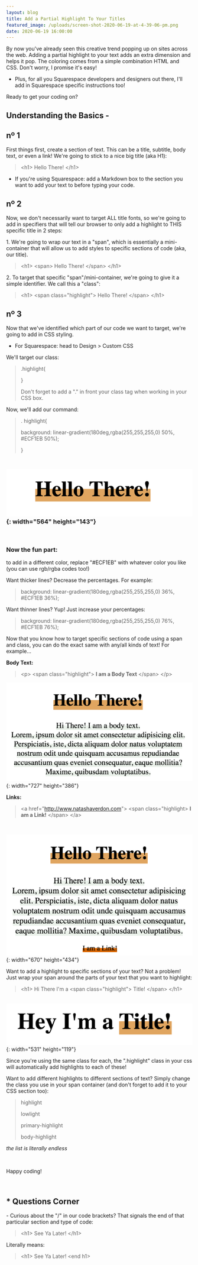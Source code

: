 ```yaml
---
layout: blog
title: Add a Partial Highlight To Your Titles
featured_image: /uploads/screen-shot-2020-06-19-at-4-39-06-pm.png
date: 2020-06-19 16:00:00
---
```


By now you've already seen this creative trend popping up on sites across the web. Adding a partial highlight to your text adds an extra dimension and helps it pop. The coloring comes from a simple combination HTML and CSS. Don't worry, I promise it's easy\!&nbsp;

* Plus, for all you Squarespace developers and designers out there, I'll add in Squarespace specific instructions too\!

Ready to get your coding on?

## Understanding the Basics -

## n&ordm; 1

First things first, create a section of text. This can be a title, subtitle, body text, or even a link\! We're going to stick to a nice big title (aka H1):&nbsp;

> &lt;h1&gt; Hello There\! &lt;/h1&gt;

* If you're using Squarespace: add a Markdown box to the section you want to add your text to before typing your code.&nbsp;

## n&ordm; 2

Now, we don't necessarily want to target ALL title fonts, so we're going to add in specifiers that will tell our browser to only add a highlight to THIS specific title in 2 steps:

1\. We're going to wrap our text in a "span", which is essentially a mini-container that will allow us to add styles to specific sections of code (aka, our title).&nbsp;

> &lt;h1&gt; &lt;span&gt; Hello There\! &lt;/span&gt; &lt;/h1&gt;

2\. To target that specific "span"/mini-container, we're going to give it a simple identifier. We call this a "class":&nbsp;

> &lt;h1&gt; &lt;span class="highlight"&gt; Hello There\! &lt;/span&gt; &lt;/h1&gt;

## n&ordm; 3

Now that we've identified which part of our code we want to target, we're going to add in CSS styling.&nbsp;

* For Squarespace: head to Design &gt; Custom CSS

We'll target our class:&nbsp;

> .highlight\{
>
>
> \}
>
>
> Don't forget to add a "." in front your class tag when working in your CSS box.

Now, we'll add our command:&nbsp;

> . highlight\{
>
>
> background: linear-gradient(180deg,rgba(255,255,255,0) 50%, \#ECF1EB 50%);
>
>
> \}

### &nbsp; &nbsp; &nbsp; &nbsp; &nbsp; &nbsp;&nbsp;![](/uploads/screen-shot-2020-06-19-at-5-24-57-pm.png){: width="564" height="143"}

&nbsp;

### **Now the fun part:&nbsp;**

to add in a different color, replace "\#ECF1EB" with whatever color you like (you can use rgb/rgba codes too\!)

Want thicker lines? Decrease the percentages. For example:&nbsp;

> background: linear-gradient(180deg,rgba(255,255,255,0) 36%, \#ECF1EB 36%);

Want thinner lines? Yup\! Just increase your percentages:&nbsp;

> background: linear-gradient(180deg,rgba(255,255,255,0) 76%, \#ECF1EB 76%);

Now that you know how to target specific sections of code using a span and class, you can do the exact same with any/all kinds of text\! For example…

**Body Text:&nbsp;**

> &lt;p&gt; &lt;span class="highlight"&gt; **I am a Body Text** &lt;/span&gt; &lt;/p&gt;

![](/uploads/screen-shot-2020-06-19-at-5-26-38-pm.png){: width="727" height="386"}

**Links:&nbsp;**

> &lt;a href="http://www.natashaverdon.com"&gt; &lt;span class="highlight&gt; **I am a Link\!** &lt;/span&gt; &lt;/a&gt;

&nbsp;

![](/uploads/screen-shot-2020-06-19-at-5-35-36-pm.png){: width="670" height="434"}

Want to add a highlight to specific sections of your text? Not a problem\! Just wrap your span around the parts of your text that you want to highlight:

> &lt;h1&gt; Hi There I'm a &lt;span class="highlight"&gt; Title\! &lt;/span&gt; &lt;/h1&gt;

&nbsp; &nbsp; &nbsp; &nbsp; &nbsp; &nbsp; &nbsp; &nbsp;&nbsp;![](/uploads/screen-shot-2020-06-19-at-5-33-11-pm.png){: width="531" height="119"}

Since you're using the same class for each, the ".highlight" class in your css will automatically add highlights to each of these\!&nbsp;

Want to add different highlights to different sections of text? Simply change the class you use in your span container (and don't forget to add it to your CSS section too):&nbsp;

> highlight
>
>
> lowlight
>
>
> primary-highlight
>
>
> body-highlight

*the list is literally endless*

&nbsp;

Happy coding\!

&nbsp;

## \* Questions Corner

\- Curious about the "/" in our code brackets? That signals the end of that particular section and type of code:&nbsp;

> &lt;h1&gt; See Ya Later\! &lt;/h1&gt;

Literally means:

> &lt;h1&gt; See Ya Later\! &lt;end h1&gt;&nbsp;